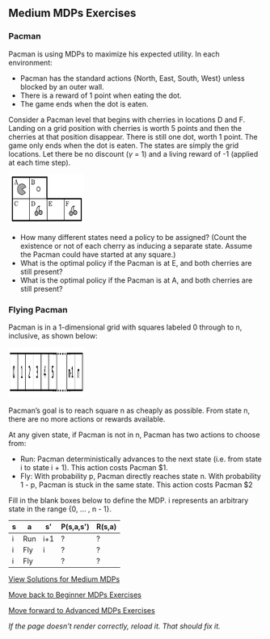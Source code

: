 ## Medium MDPs Exercises

### Pacman 
Pacman is using MDPs to maximize his expected utility. In each environment:
- Pacman has the standard actions \{North, East, South, West\} unless blocked by an outer wall.
- There is a reward of 1 point when eating the dot.
- The game ends when the dot is eaten.

Consider a Pacman level that begins with cherries in locations D and F. Landing on a grid position with cherries is worth 5 points and then the cherries at that position disappear. There is still one dot, worth 1 point. The game only ends when the dot is eaten. The states are simply the grid locations. Let there be no discount ($\gamma$ = 1) and a living reward of -1 (applied at each time step).

<img src="https://github.com/UMdecisionsupport/DecisionSupport2023/blob/main/images/pacmanmdp2.png" width="150" height="100">


- How many different states need a policy to be assigned? (Count the existence or not of each cherry as inducing a separate state. Assume the Pacman could have started at any square.)
- What is the optimal policy if the Pacman is at E, and both cherries are still present?
- What is the optimal policy if the Pacman is at A, and both cherries are still present?

### Flying Pacman
Pacman is in a 1-dimensional grid with squares labeled 0 through to n, inclusive, as shown below:

<img src="https://github.com/UMdecisionsupport/DecisionSupport2023/blob/main/images/flyingpacman.png" width="150" height="100">

Pacman’s goal is to reach square n as cheaply as possible. From state n, there are no more actions or rewards available.

At any given state, if Pacman is not in n, Pacman has two actions to choose from:
- Run: Pacman deterministically advances to the next state (i.e. from state i to state i + 1). This action costs Pacman \$1.
- Fly: With probability p, Pacman directly reaches state n. With probability 1 - p, Pacman is stuck in the same state. This action costs Pacman \$2

Fill in the blank boxes below to define the MDP. i represents an arbitrary state in the range \{0, … , n - 1\}.

| s | a | s' | P(s,a,s')| R(s,a)|
|---|---|----|----------|-------|
| i |Run| i+1|    ?     |   ?   | 
| i |Fly|  i |    ?     |   ?   | 
| i |Fly|    |    ?     |   ?   | 




[View Solutions for Medium MDPs](https://github.com/UMdecisionsupport/DecisionSupport2023/blob/main/MDPs/Solutions/Medium_Solutions.md)

[Move back to Beginner MDPs Exercises](https://github.com/UMdecisionsupport/DecisionSupport2023/blob/main/MDPs/Beginner.md)

[Move forward to Advanced MDPs Exercises](https://github.com/UMdecisionsupport/DecisionSupport2023/blob/main/MDPs/Advanced.md)

*If the page doesn't render correctly, reload it. That should fix it.*

